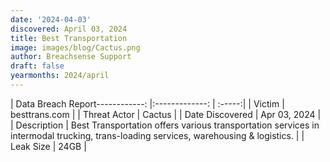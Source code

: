 ```yaml
---
date: '2024-04-03'
discovered: April 03, 2024
title: Best Transportation
image: images/blog/Cactus.png
author: Breachsense Support
draft: false
yearmonths: 2024/april
---
```


| Data Breach Report------------:     |:-------------:    | :-----:|
| Victim      | besttrans.com      | 
| Threat Actor      | Cactus      | 
| Date Discovered      | Apr 03, 2024      | 
| Description      | Best Transportation offers various transportation services in intermodal trucking, trans-loading services, warehousing & logistics.      | 
| Leak Size      | 24GB      | 

